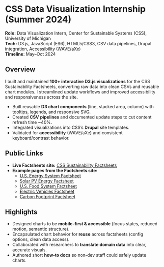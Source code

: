 # CSS Data Visualization Internship (Summer 2024)

**Role:** Data Visualization Intern, Center for Sustainable Systems (CSS), University of Michigan  
**Tech:** D3.js, JavaScript (ES6), HTML5/CSS3, CSV data pipelines, Drupal integration, Accessibility (WAVE/aXe)  
**Timeline:** May–Oct 2024

## Overview
I built and maintained **100+ interactive D3.js visualizations** for the CSS Sustainability Factsheets, converting raw data into clean CSVs and reusable chart modules. I streamlined update workflows and improved accessibility and responsiveness across the site.

- Built reusable **D3 chart components** (line, stacked area, column) with tooltips, legends, and responsive SVG.
- Created **CSV pipelines** and documented update steps to cut content refresh time ~40%.
- Integrated visualizations into CSS’s **Drupal** site templates.
- Validated for **accessibility** (WAVE/aXe) and consistent keyboard/contrast behavior.

## Public Links
- **Live Factsheets site:** [CSS Sustainability Factsheets](https://css.umich.edu/factsheets)  
- **Example pages from the Factsheets site:**  
  - [U.S. Energy System Factsheet](https://css.umich.edu/publications/factsheets/energy/us-energy-system-factsheet)  
  - [Solar PV Energy Factsheet](https://css.umich.edu/publications/factsheets/energy/solar-pv-energy-factsheet)  
  - [U.S. Food System Factsheet](https://css.umich.edu/publications/factsheets/food/us-food-system-factsheet)  
  - [Electric Vehicles Factsheet](https://css.umich.edu/publications/factsheets/mobility/electric-vehicles-factsheet)  
  - [Carbon Footprint Factsheet](https://css.umich.edu/publications/factsheets/sustainability-indicators/carbon-footprint-factsheet)  

## Highlights
- Designed charts to be **mobile-first & accessible** (focus states, reduced motion, semantic structure).
- Encapsulated chart behavior for **reuse** across factsheets (config options, clean data access).
- Collaborated with researchers to **translate domain data** into clear, accurate visuals.
- Authored short **how-to docs** so non-dev staff could safely update charts.
